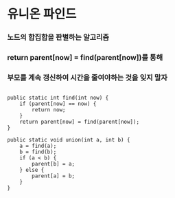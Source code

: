 
# 유니온 파인드
### 노드의 합집합을 판별하는 알고리즘

### return parent[now] = find(parent[now])를 통해 
### 부모를 계속 갱신하여 시간을 줄여야하는 것을 잊지 말자

##
    public static int find(int now) {
        if (parent[now] == now) {
            return now;
        }
        return parent[now] = find(parent[now]);
    }

    public static void union(int a, int b) {
        a = find(a);
        b = find(b);
        if (a < b) {
            parent[b] = a;
        } else {
            parent[a] = b;
        }
    }
